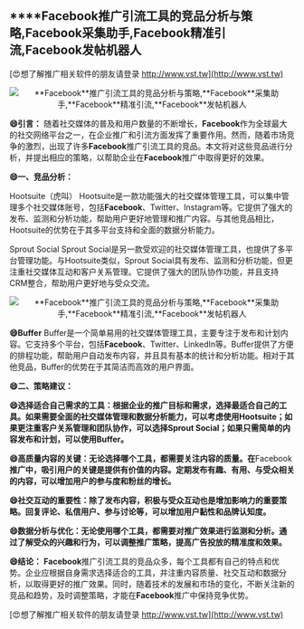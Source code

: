 ## ****Facebook**推广引流工具的竞品分析与策略,**Facebook**采集助手,**Facebook**精准引流,**Facebook**发帖机器人**

[😍想了解推广相关软件的朋友请登录 http://www.vst.tw](http://www.vst.tw)

 <center><img src="https://vst.tw/MP4/tuiguang/png/3.png" alt="**Facebook**推广引流工具的竞品分析与策略,**Facebook**采集助手,**Facebook**精准引流,**Facebook**发帖机器人"></center>

**😄引言：**
随着社交媒体的普及和用户数量的不断增长，**Facebook**作为全球最大的社交网络平台之一，在企业推广和引流方面发挥了重要作用。然而，随着市场竞争的激烈，出现了许多**Facebook**推广引流工具的竞品。本文将对这些竞品进行分析，并提出相应的策略，以帮助企业在**Facebook**推广中取得更好的效果。

**😄一、竞品分析：**

Hootsuite（虎叫）
Hootsuite是一款功能强大的社交媒体管理工具，可以集中管理多个社交媒体账号，包括**Facebook**、Twitter、Instagram等。它提供了强大的发布、监测和分析功能，帮助用户更好地管理和推广内容。与其他竞品相比，Hootsuite的优势在于其多平台支持和全面的数据分析能力。

Sprout Social
Sprout Social是另一款受欢迎的社交媒体管理工具，也提供了多平台管理功能。与Hootsuite类似，Sprout Social具有发布、监测和分析功能，但更注重社交媒体互动和客户关系管理。它提供了强大的团队协作功能，并且支持CRM整合，帮助用户更好地与受众交流。

 <center><img src="https://vst.tw/MP4/tuiguang/png/6.png" alt="**Facebook**推广引流工具的竞品分析与策略,**Facebook**采集助手,**Facebook**精准引流,**Facebook**发帖机器人"></center>

**😄Buffer**
Buffer是一个简单易用的社交媒体管理工具，主要专注于发布和计划内容。它支持多个平台，包括**Facebook**、Twitter、LinkedIn等。Buffer提供了方便的排程功能，帮助用户自动发布内容，并且具有基本的统计和分析功能。相对于其他竞品，Buffer的优势在于其简洁而高效的用户界面。

**😄二、策略建议：**

**😄选择适合自己需求的工具：根据企业的推广目标和需求，选择最适合自己的工具。如果需要全面的社交媒体管理和数据分析能力，可以考虑使用Hootsuite；如果更注重客户关系管理和团队协作，可以选择Sprout Social；如果只需简单的内容发布和计划，可以使用Buffer。**

**😄高质量内容的关键：无论选择哪个工具，都需要关注内容的质量。在**Facebook**推广中，吸引用户的关键是提供有价值的内容。定期发布有趣、有用、与受众相关的内容，可以增加用户的参与度和粉丝的增长。**

**😄社交互动的重要性：除了发布内容，积极与受众互动也是增加影响力的重要策略。回复评论、私信用户、参与讨论等，可以增加用户黏性和品牌认知度。**

**😄数据分析与优化：无论使用哪个工具，都需要对推广效果进行监测和分析。通过了解受众的兴趣和行为，可以调整推广策略，提高广告投放的精准度和效果。**

**😄结论：**
**Facebook**推广引流工具的竞品众多，每个工具都有自己的特点和优势。企业应根据自身需求选择适合的工具，并注重内容质量、社交互动和数据分析，以取得更好的推广效果。同时，随着技术的发展和市场的变化，不断关注新的竞品和趋势，及时调整策略，才能在**Facebook**推广中保持竞争优势。

[😍想了解推广相关软件的朋友请登录 http://www.vst.tw](http://www.vst.tw)



